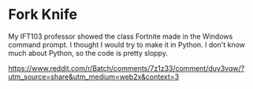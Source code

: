 # Fork Knife
 
My IFT103 professor showed the class Fortnite made in the Windows command prompt. I thought I would try to make it in Python.
I don't know much about Python, so the code is pretty sloppy.

https://www.reddit.com/r/Batch/comments/7z1z33/comment/duy3vqw/?utm_source=share&utm_medium=web2x&context=3
